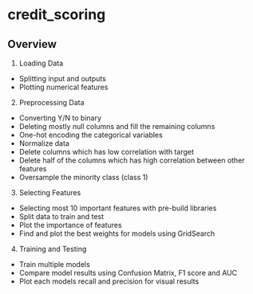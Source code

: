 # credit_scoring

## Overview

1. Loading Data
- Splitting input and outputs
- Plotting numerical features
2. Preprocessing Data
- Converting Y/N to binary
- Deleting mostly null columns and fill the remaining columns
- One-hot encoding the categorical variables
- Normalize data
- Delete columns which has low correlation with target
- Delete half of the columns which has high correlation between other features
- Oversample the minority class (class 1)
3. Selecting Features
- Selecting most 10 important features with pre-build libraries
- Split data to train and test
- Plot the importance of features
- Find and plot the best weights for models using GridSearch
4. Training and Testing
- Train multiple models
- Compare model results using Confusion Matrix, F1 score and AUC
- Plot each models recall and precision for visual results
